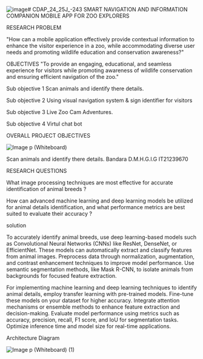 ![image](https://github.com/user-attachments/assets/4a2d9943-9e68-4d07-a250-c07f12d73185)# CDAP_24_25J_-243
SMART NAVIGATION AND INFORMATION COMPANION MOBILE APP FOR ZOO EXPLORERS 


RESEARCH PROBLEM

"How can a mobile application effectively provide  contextual information to enhance the visitor experience in a zoo, while accommodating diverse user needs and promoting wildlife education and conservation awareness?"


OBJECTIVES
"To provide an engaging, educational, and seamless experience for visitors while promoting awareness of wildlife conservation and ensuring efficient navigation of the zoo."

Sub objective 1
Scan animals and identify there details.

Sub objective 2
Using visual navigation system & sign identifier for visitors

Sub objective 3
Live Zoo Cam Adventures.

Sub objective 4
Virtul chat bot


OVERALL PROJECT OBJECTIVES

![Image p (Whiteboard)](https://github.com/user-attachments/assets/0f1d188e-4d0f-4c61-a061-437286e0df91)


Scan animals and identify there details.
Bandara D.M.H.G.I.G
IT21239670

RESEARCH 
QUESTIONS

What image processing techniques are most effective for accurate  identification of animal breeds ?​

How can advanced machine learning and deep learning models be utilized for animal details identification, and what performance metrics are best suited to evaluate their accuracy ?

solution

To accurately identify animal breeds, use deep learning-based models such as Convolutional Neural Networks (CNNs) like ResNet, DenseNet, or EfficientNet. These models can automatically extract and classify features from animal images. Preprocess data through normalization, augmentation, and contrast enhancement techniques to improve model performance. Use semantic segmentation methods, like Mask R-CNN, to isolate animals from backgrounds for focused feature extraction.

For implementing machine learning and deep learning techniques to identify animal details, employ transfer learning with pre-trained models. Fine-tune these models on your dataset for higher accuracy. Integrate attention mechanisms or ensemble methods to enhance feature extraction and decision-making. Evaluate model performance using metrics such as accuracy, precision, recall, F1 score, and IoU for segmentation tasks. Optimize inference time and model size for real-time applications.


Architecture Diagram

![Image p (Whiteboard) (1)](https://github.com/user-attachments/assets/2f2297d8-2a3b-41d2-8e37-fbe96a660434)


